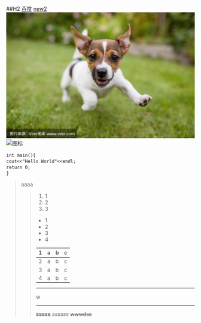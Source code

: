 ##H2
[百度](https://www.baidu.com)
[new2](new2.md)
![pic](pic1.jpg)
![ 图标](https://t7.baidu.com/it/u=4162611394,4275913936&fm=193&f=GIF "RUNOOB")
~~~
int main(){
cout<<"Hello World"<<endl;
return 0;
}
~~~
<blockquote>aaaa<blockquote/>

1. 1
2. 2
3. 3

* 1
* 2
* 3
* 4

| 1    | a    | b    | c    |
| ---- | ---- | ---- | ---- |
| 2    | a    | b    | c    |
| 3    | a    | b    | c    |
| 4    | a    | b    | c    |

<hr>w<hr/>







**sssss**
*ssssss*
~~wwwdss~~
